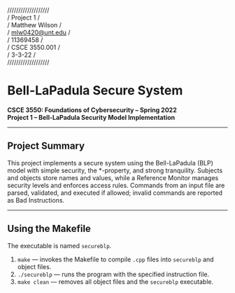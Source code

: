 ///////////////////  
/   Project 1     /  
/ Matthew Wilson  /  
/ mlw0420@unt.edu /  
/    11369458     /  
/  CSCE 3550.001  /  
/     3-3-22      /  
///////////////////

# Bell-LaPadula Secure System
**CSCE 3550: Foundations of Cybersecurity – Spring 2022**  
**Project 1 – Bell-LaPadula Security Model Implementation**

---

## Project Summary
This project implements a secure system using the Bell-LaPadula (BLP) model with simple security, the *-property, and strong tranquility. Subjects and objects store names and values, while a Reference Monitor manages security levels and enforces access rules. Commands from an input file are parsed, validated, and executed if allowed; invalid commands are reported as Bad Instructions.

---

## Using the Makefile
The executable is named `secureblp`.

1. `make` — invokes the Makefile to compile `.cpp` files into `secureblp` and object files.  
2. `./secureblp` — runs the program with the specified instruction file.  
3. `make clean` — removes all object files and the `secureblp` executable.
